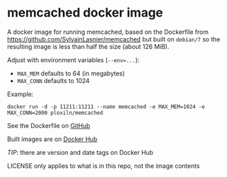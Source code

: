 # memcached docker image

A docker image for running memcached, based on the Dockerfile from
https://github.com/SylvainLasnier/memcached but built on `debian/7`
so the resulting image is less than half the size (about 126 MiB).

Adjust with environment variables (`--env=...`):

  * `MAX_MEM` defaults to 64 (in megabytes)
  * `MAX_CONN` defaults to 1024

Example:

    docker run -d -p 11211:11211 --name memcached -e MAX_MEM=1024 -e MAX_CONN=2000 ploxiln/memcached

See the Dockerfile on [GitHub](https://github.com/ploxiln/docker-memcached)

Built images are on [Docker Hub](https://registry.hub.docker.com/u/ploxiln/memcached/)

*TIP*: there are version and date tags on Docker Hub

LICENSE only applies to what is in this repo, not the image contents
